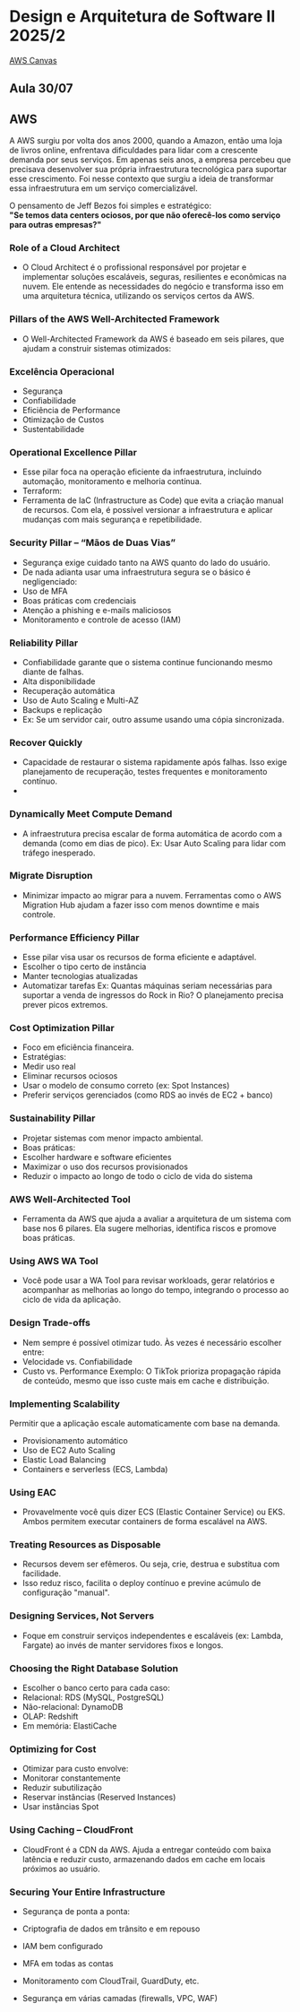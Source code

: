 # Design e Arquitetura de Software II 2025/2

[AWS Canvas](#)

## Aula 30/07
## AWS

A AWS surgiu por volta dos anos 2000, quando a Amazon, então uma loja de livros online, enfrentava dificuldades para lidar com a crescente demanda por seus serviços. Em apenas seis anos, a empresa percebeu que precisava desenvolver sua própria infraestrutura tecnológica para suportar esse crescimento. Foi nesse contexto que surgiu a ideia de transformar essa infraestrutura em um serviço comercializável.

O pensamento de Jeff Bezos foi simples e estratégico:  
**"Se temos data centers ociosos, por que não oferecê-los como serviço para outras empresas?"**

### Role of a Cloud Architect
- O Cloud Architect é o profissional responsável por projetar e implementar soluções escaláveis, seguras, resilientes e econômicas na nuvem. Ele entende as necessidades do negócio e transforma isso em uma arquitetura técnica, utilizando os serviços certos da AWS.

### Pillars of the AWS Well-Architected Framework
- O Well-Architected Framework da AWS é baseado em seis pilares, que ajudam a construir sistemas otimizados:

### Excelência Operacional
- Segurança
- Confiabilidade
- Eficiência de Performance
- Otimização de Custos
- Sustentabilidade

### Operational Excellence Pillar
- Esse pilar foca na operação eficiente da infraestrutura, incluindo automação, monitoramento e melhoria contínua.
- Terraform:
- Ferramenta de IaC (Infrastructure as Code) que evita a criação manual de recursos. Com ela, é possível versionar a infraestrutura e aplicar mudanças com mais segurança e repetibilidade.

### Security Pillar – “Mãos de Duas Vias”
- Segurança exige cuidado tanto na AWS quanto do lado do usuário.
- De nada adianta usar uma infraestrutura segura se o básico é negligenciado:
- Uso de MFA
- Boas práticas com credenciais
- Atenção a phishing e e-mails maliciosos
- Monitoramento e controle de acesso (IAM)

### Reliability Pillar
- Confiabilidade garante que o sistema continue funcionando mesmo diante de falhas.
- Alta disponibilidade
- Recuperação automática
- Uso de Auto Scaling e Multi-AZ
- Backups e replicação
- Ex: Se um servidor cair, outro assume usando uma cópia sincronizada.
  
### Recover Quickly
- Capacidade de restaurar o sistema rapidamente após falhas. Isso exige planejamento de recuperação, testes frequentes e monitoramento contínuo.
- 
### Dynamically Meet Compute Demand
- A infraestrutura precisa escalar de forma automática de acordo com a demanda (como em dias de pico).
Ex: Usar Auto Scaling para lidar com tráfego inesperado.

### Migrate Disruption
- Minimizar impacto ao migrar para a nuvem. Ferramentas como o AWS Migration Hub ajudam a fazer isso com menos downtime e mais controle.

### Performance Efficiency Pillar
- Esse pilar visa usar os recursos de forma eficiente e adaptável.
- Escolher o tipo certo de instância
- Manter tecnologias atualizadas
- Automatizar tarefas
Ex: Quantas máquinas seriam necessárias para suportar a venda de ingressos do Rock in Rio? O planejamento precisa prever picos extremos.

### Cost Optimization Pillar
- Foco em eficiência financeira.
- Estratégias:
- Medir uso real
- Eliminar recursos ociosos
- Usar o modelo de consumo correto (ex: Spot Instances)
- Preferir serviços gerenciados (como RDS ao invés de EC2 + banco)

### Sustainability Pillar
- Projetar sistemas com menor impacto ambiental.
- Boas práticas:
- Escolher hardware e software eficientes
- Maximizar o uso dos recursos provisionados
- Reduzir o impacto ao longo de todo o ciclo de vida do sistema

### AWS Well-Architected Tool
- Ferramenta da AWS que ajuda a avaliar a arquitetura de um sistema com base nos 6 pilares. Ela sugere melhorias, identifica riscos e promove boas práticas.

### Using AWS WA Tool
- Você pode usar a WA Tool para revisar workloads, gerar relatórios e acompanhar as melhorias ao longo do tempo, integrando o processo ao ciclo de vida da aplicação.

### Design Trade-offs
- Nem sempre é possível otimizar tudo. Às vezes é necessário escolher entre:
- Velocidade vs. Confiabilidade
- Custo vs. Performance
Exemplo: O TikTok prioriza propagação rápida de conteúdo, mesmo que isso custe mais em cache e distribuição.

### Implementing Scalability
Permitir que a aplicação escale automaticamente com base na demanda.
- Provisionamento automático
- Uso de EC2 Auto Scaling
- Elastic Load Balancing
- Containers e serverless (ECS, Lambda)

### Using EAC
- Provavelmente você quis dizer ECS (Elastic Container Service) ou EKS. Ambos permitem executar containers de forma escalável na AWS.

### Treating Resources as Disposable
- Recursos devem ser efêmeros. Ou seja, crie, destrua e substitua com facilidade.
- Isso reduz risco, facilita o deploy contínuo e previne acúmulo de configuração "manual".

### Designing Services, Not Servers
- Foque em construir serviços independentes e escaláveis (ex: Lambda, Fargate) ao invés de manter servidores fixos e longos.

### Choosing the Right Database Solution
- Escolher o banco certo para cada caso:
- Relacional: RDS (MySQL, PostgreSQL)
- Não-relacional: DynamoDB
- OLAP: Redshift
- Em memória: ElastiCache

### Optimizing for Cost
- Otimizar para custo envolve:
- Monitorar constantemente
- Reduzir subutilização
- Reservar instâncias (Reserved Instances)
- Usar instâncias Spot

### Using Caching – CloudFront
- CloudFront é a CDN da AWS. Ajuda a entregar conteúdo com baixa latência e reduzir custo, armazenando dados em cache em locais próximos ao usuário.

### Securing Your Entire Infrastructure
- Segurança de ponta a ponta:
- Criptografia de dados em trânsito e em repouso
- IAM bem configurado
- MFA em todas as contas
- Monitoramento com CloudTrail, GuardDuty, etc.

- Segurança em várias camadas (firewalls, VPC, WAF)
